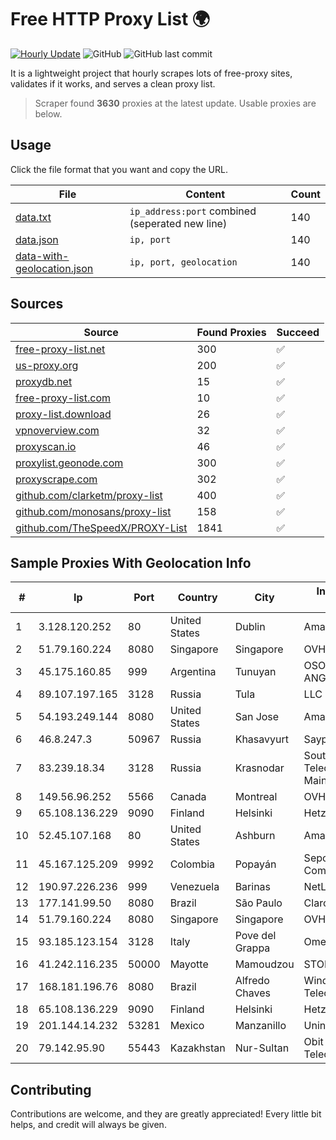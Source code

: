 
# Free HTTP Proxy List 🌍

[![Hourly Update](https://github.com/mertguvencli/http-proxy-list/actions/workflows/main.yml/badge.svg?branch=main)](https://github.com/mertguvencli/http-proxy-list/actions/workflows/main.yml)
![GitHub](https://img.shields.io/github/license/mertguvencli/http-proxy-list)
![GitHub last commit](https://img.shields.io/github/last-commit/mertguvencli/http-proxy-list)

It is a lightweight project that hourly scrapes lots of free-proxy sites, validates if it works, and serves a clean proxy list.


> Scraper found **3630** proxies at the latest update. Usable proxies are below.

## Usage

Click the file format that you want and copy the URL.


|File|Content|Count|
|----|-------|-----|
|[data.txt](https://raw.githubusercontent.com/mertguvencli/http-proxy-list/main/proxy-list/data.txt)|`ip_address:port` combined (seperated new line)|140|
|[data.json](https://raw.githubusercontent.com/mertguvencli/http-proxy-list/main/proxy-list/data.json)|`ip, port`|140|
|[data-with-geolocation.json](https://raw.githubusercontent.com/mertguvencli/http-proxy-list/main/proxy-list/data-with-geolocation.json)|`ip, port, geolocation`|140|

## Sources

|Source|Found Proxies|Succeed|
|------|-------------|-------|
|[free-proxy-list.net](https://free-proxy-list.net)|300|✅|
|[us-proxy.org](https://www.us-proxy.org)|200|✅|
|[proxydb.net](http://proxydb.net)|15|✅|
|[free-proxy-list.com](https://free-proxy-list.com/?page=&port=&type%5B%5D=http&type%5B%5D=https&up_time=0&search=Search)|10|✅|
|[proxy-list.download](https://www.proxy-list.download/HTTP)|26|✅|
|[vpnoverview.com](https://vpnoverview.com/privacy/anonymous-browsing/free-proxy-servers)|32|✅|
|[proxyscan.io](https://www.proxyscan.io)|46|✅|
|[proxylist.geonode.com](https://proxylist.geonode.com/api/proxy-list?limit=300&page=1&sort_by=lastChecked&sort_type=desc&protocols=http,https)|300|✅|
|[proxyscrape.com](https://api.proxyscrape.com/v2/?request=displayproxies&protocol=http&timeout=10000&country=all&ssl=all&anonymity=all)|302|✅|
|[github.com/clarketm/proxy-list](https://raw.githubusercontent.com/clarketm/proxy-list/master/proxy-list-raw.txt)|400|✅|
|[github.com/monosans/proxy-list](https://raw.githubusercontent.com/monosans/proxy-list/main/proxies/http.txt)|158|✅|
|[github.com/TheSpeedX/PROXY-List](https://raw.githubusercontent.com/TheSpeedX/PROXY-List/master/http.txt)|1841|✅|


## Sample Proxies With Geolocation Info

|#|Ip|Port|Country|City|Internet Service Provider|
|-|--|----|-------|----|-------------------------|
|1|3.128.120.252|80|United States|Dublin|Amazon.com, Inc.|
|2|51.79.160.224|8080|Singapore|Singapore|OVH SAS|
|3|45.175.160.85|999|Argentina|Tunuyan|OSORIO SERGIO ANGELINO(NETVDU).|
|4|89.107.197.165|3128|Russia|Tula|LLC TK Altair|
|5|54.193.249.144|8080|United States|San Jose|Amazon.com, Inc.|
|6|46.8.247.3|50967|Russia|Khasavyurt|Saypudinov Ayatula|
|7|83.239.18.34|3128|Russia|Krasnodar|Southen Telecommunication Maintainer|
|8|149.56.96.252|5566|Canada|Montreal|OVH SAS|
|9|65.108.136.229|9090|Finland|Helsinki|Hetzner Online GmbH|
|10|52.45.107.168|80|United States|Ashburn|Amazon.com, Inc.|
|11|45.167.125.209|9992|Colombia|Popayán|Sepcom Comunicaciones SAS|
|12|190.97.226.236|999|Venezuela|Barinas|NetLink América C.A.|
|13|177.141.99.50|8080|Brazil|São Paulo|Claro S.A.|
|14|51.79.160.224|8080|Singapore|Singapore|OVH SAS|
|15|93.185.123.154|3128|Italy|Pove del Grappa|Omegacom S.R.L.S.|
|16|41.242.116.235|50000|Mayotte|Mamoudzou|STOI-block1|
|17|168.181.196.76|8080|Brazil|Alfredo Chaves|Windx TelecomunicaÔÔes|
|18|65.108.136.229|9090|Finland|Helsinki|Hetzner Online GmbH|
|19|201.144.14.232|53281|Mexico|Manzanillo|Uninet S.A. de C.V|
|20|79.142.95.90|55443|Kazakhstan|Nur-Sultan|Obit Telecommunications|



## Contributing

Contributions are welcome, and they are greatly appreciated! Every
little bit helps, and credit will always be given.

